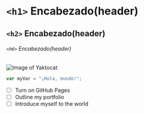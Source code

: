 # `<h1>` Encabezado(header)

## `<h2>` Encabezado(header)

###### `<h6>` Encabezado(header)

![Image of Yaktocat](https://octodex.github.com/images/yaktocat.png)


``` javascript
var myVar = "¡Hola, mundo!";
```

- [ ] Turn on GitHub Pages
- [ ] Outline my portfolio
- [ ] Introduce myself to the world
